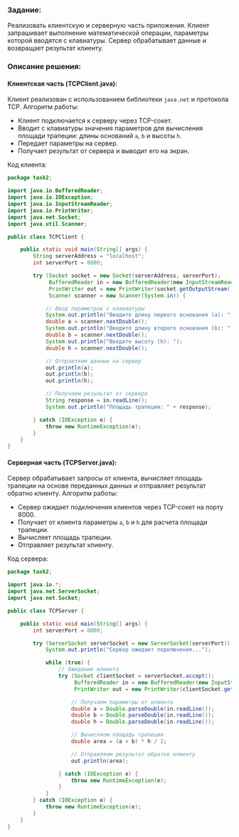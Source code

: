### Задание:
Реализовать клиентскую и серверную часть приложения. Клиент запрашивает выполнение математической операции, параметры которой вводятся с клавиатуры. Сервер обрабатывает данные и возвращает результат клиенту.
### Описание решения:

#### Клиентская часть (TCPClient.java):
Клиент реализован с использованием библиотеки `java.net` и протокола TCP. Алгоритм работы:
- Клиент подключается к серверу через TCP-сокет.
- Вводит с клавиатуры значения параметров для вычисления площади трапеции: длины оснований `a`, `b` и высоты `h`.
- Передает параметры на сервер.
- Получает результат от сервера и выводит его на экран.

Код клиента:
```java
package task2;

import java.io.BufferedReader;
import java.io.IOException;
import java.io.InputStreamReader;
import java.io.PrintWriter;
import java.net.Socket;
import java.util.Scanner;

public class TCPClient {

    public static void main(String[] args) {
        String serverAddress = "localhost";
        int serverPort = 8000;

        try (Socket socket = new Socket(serverAddress, serverPort);
             BufferedReader in = new BufferedReader(new InputStreamReader(socket.getInputStream()));
             PrintWriter out = new PrintWriter(socket.getOutputStream(), true);
             Scanner scanner = new Scanner(System.in)) {

            // Ввод параметров с клавиатуры
            System.out.println("Введите длину первого основания (a): ");
            double a = scanner.nextDouble();
            System.out.println("Введите длину второго основания (b): ");
            double b = scanner.nextDouble();
            System.out.println("Введите высоту (h): ");
            double h = scanner.nextDouble();

            // Отправляем данные на сервер
            out.println(a);
            out.println(b);
            out.println(h);

            // Получаем результат от сервера
            String response = in.readLine();
            System.out.println("Площадь трапеции: " + response);

        } catch (IOException e) {
            throw new RuntimeException(e);
        }
    }
}
```

#### Серверная часть (TCPServer.java):
Сервер обрабатывает запросы от клиента, вычисляет площадь трапеции на основе переданных данных и отправляет результат обратно клиенту. Алгоритм работы:
- Сервер ожидает подключения клиентов через TCP-сокет на порту 8000.
- Получает от клиента параметры `a`, `b` и `h` для расчета площади трапеции.
- Вычисляет площадь трапеции.
- Отправляет результат клиенту.

Код сервера:
```java
package task2;

import java.io.*;
import java.net.ServerSocket;
import java.net.Socket;

public class TCPServer {

    public static void main(String[] args) {
        int serverPort = 8000;

        try (ServerSocket serverSocket = new ServerSocket(serverPort)) {
            System.out.println("Сервер ожидает подключения...");

            while (true) {
                // Ожидание клиента
                try (Socket clientSocket = serverSocket.accept();
                     BufferedReader in = new BufferedReader(new InputStreamReader(clientSocket.getInputStream()));
                     PrintWriter out = new PrintWriter(clientSocket.getOutputStream(), true)) {

                    // Получаем параметры от клиента
                    double a = Double.parseDouble(in.readLine());
                    double b = Double.parseDouble(in.readLine());
                    double h = Double.parseDouble(in.readLine());

                    // Вычисляем площадь трапеции
                    double area = (a + b) * h / 2;

                    // Отправляем результат обратно клиенту
                    out.println(area);

                } catch (IOException e) {
                    throw new RuntimeException(e);
                }
            }
        } catch (IOException e) {
            throw new RuntimeException(e);
        }
    }
}
```